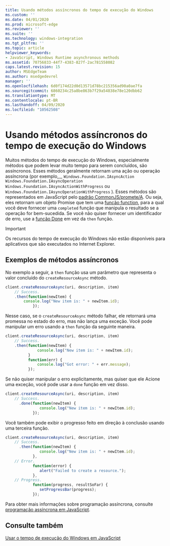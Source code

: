 ```yaml
---
title: Usando métodos assíncronos do tempo de execução do Windows
ms.custom: ''
ms.date: 04/01/2020
ms.prod: microsoft-edge
ms.reviewer: ''
ms.suite: ''
ms.technology: windows-integration
ms.tgt_pltfrm: ''
ms.topic: article
helpviewer_keywords:
- JavaScript, Windows Runtime asynchronous methods
ms.assetid: 70756833-44f7-4383-827f-2ac781558082
caps.latest.revision: 15
author: MSEdgeTeam
ms.author: msedgedevrel
manager: ''
ms.openlocfilehash: 6d0f174d22d0d13571d78bc215356ad90a0ae7fa
ms.sourcegitcommit: 6860234c25a8be863b7f29a54838e78e120dbb62
ms.translationtype: MT
ms.contentlocale: pt-BR
ms.lasthandoff: 04/09/2020
ms.locfileid: "10562508"
---
```

# Usando métodos assíncronos do tempo de execução do Windows  

Muitos métodos do tempo de execução do Windows, especialmente métodos que podem levar muito tempo para serem concluídos, são assíncronos.  Esses métodos geralmente retornam uma ação ou operação assíncrona (por exemplo,,,, `Windows.Foundation.IAsyncAction` `Windows.Foundation.IAsyncOperation` `Windows.Foundation.IAsyncActionWithProgress` ou `Windows.Foundation.IAsyncOperationWithProgress` ).  Esses métodos são representados em JavaScript pelo [padrão CommonJS/promete/A][CommonjsWikiPromises].  Ou seja, eles retornam um objeto Promise que tem uma [função function][PreviousVersionsWindowsAppsBr229728], para a qual você deve fornecer uma `completed` função que manipula o resultado se a operação for bem-sucedida.  Se você não quiser fornecer um identificador de erro, use a [função Done][PreviousVersionsWindowsAppsHr701079] em vez da `then` função.  

> [!IMPORTANT]
> Os recursos do tempo de execução do Windows não estão disponíveis para aplicativos que são executados no Internet Explorer.  

## Exemplos de métodos assíncronos  

No exemplo a seguir, a `then` função usa um parâmetro que representa o valor concluído do `createResourceAsync` método.  

```javascript
client.createResourceAsync(uri, description, item)
    // Success.
    .then(function(newItem) {
        console.log("New item is: " + newItem.id);
            });
```  

Nesse caso, se o `createResourceAsync` método falhar, ele retornará uma promessa no estado do erro, mas não lança uma exceção.  Você pode manipular um erro usando a `then` função da seguinte maneira.  

```javascript
client.createResourceAsync(uri, description, item)
    // Success.
    .then(function(newItem) {
              console.log("New item is: " + newItem.id);
          }
          function(err) {
              console.log("Got error: " + err.message);
          });
```  

Se não quiser manipular o erro explicitamente, mas quiser que ele Acione uma exceção, você pode usar a `done` função em vez disso.  

```javascript
client.createResourceAsync(uri, description, item)
    // Success.
      .done(function(newItem) {
               console.log("New item is: " + newItem.id);
            });
```  

Você também pode exibir o progresso feito em direção à conclusão usando uma terceira função.  

```javascript
client.createResourceAsync(uri, description, item)
    // Success.
      .then(function(newItem) {
               console.log("New item is: " + newItem.id);
            },
    // Error.
            function(error) {
               alert("Failed to create a resource.");
            },
    // Progress.
            function(progress, resultSoFar) {
               setProgressBar(progress);
            });
```  

Para obter mais informações sobre programação assíncrona, consulte [programação assíncrona em JavaScript][PreviousVersionsWindowsAppsHh700330].  

## Consulte também  

[Usar o tempo de execução do Windows em JavaScript][WindowsRuntimeJavascript]  

<!-- image links -->  

<!-- links -->  

[WindowsRuntimeJavascript]: /microsoft-edge/windows-runtime/using-the-windows-runtime-in-javascript "Usar o tempo de execução do Windows em JavaScript"  

[PreviousVersionsWindowsAppsBr229728]: /previous-versions/windows/apps/br229728(v=win.10) "Promessa e método"  
[PreviousVersionsWindowsAppsHh700330]: /previous-versions/windows/apps/hh700330(v=win.10) "Programação assíncrona em JavaScript (HTML)"
[PreviousVersionsWindowsAppsHr701079]: /previous-versions/windows/apps/hh701079(v=win.10) "Método Promise. Done"  

[CommonjsWikiPromises]: http://wiki.commonjs.org/wiki/Promises "Promessas | Wiki de especificações CommonJS"  
